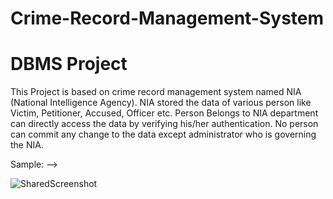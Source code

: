 # Crime-Record-Management-System

# DBMS Project

This Project is based on crime record management system named NIA (National Intelligence Agency).
NIA stored the data of various person like Victim, Petitioner, Accused, Officer etc. Person Belongs to NIA department can directly access the data by verifying his/her authentication. No person can commit any change to the data except administrator who is governing the NIA. 

Sample: -->

![SharedScreenshot](https://user-images.githubusercontent.com/36730768/93243668-2542fb80-f7a6-11ea-8d08-a2c73a409798.jpg)
